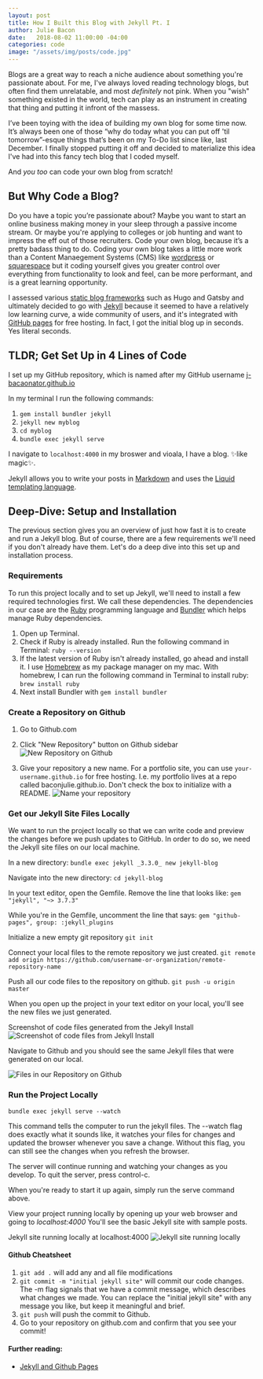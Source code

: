 ```yaml
---
layout: post
title: How I Built this Blog with Jekyll Pt. I
author: Julie Bacon
date:   2018-08-02 11:00:00 -04:00
categories: code
image: "/assets/img/posts/code.jpg"
---
```


Blogs are a great way to reach a niche audience about something you're passionate about. For me, I've always loved reading technology blogs, but often find them unrelatable, and most *definitely* not pink. When you "wish" something existed in the world, tech can play as an instrument in creating that thing and putting it infront of the massess.

I’ve been toying with the idea of building my own blog for some time now. It’s always been one of those “why do today what you can put off 'til tomorrow”-esque things that’s been on my To-Do list since like, last December. I finally stopped putting it off and decided to materialize this idea I've had into this fancy tech blog that I coded myself.

And *you too* can code your own blog from scratch!



## But Why Code a Blog?

Do you have a topic you’re passionate about? Maybe you want to start an online business making money in your sleep through a passive income stream. Or maybe you're applying to colleges or job hunting and want to impress the eff out of those recruiters. Code your own blog, because it’s a pretty badass thing to do. Coding your own blog takes a little more work than a Content Manaegement Systems (CMS) like [wordpress](https://wordpress.org/) or [squarespace](https://www.squarespace.com/) but it coding yourself gives you greater control over everything from functionality to look and feel, can be more performant, and is a great learning opportunity.

I assessed various [static blog frameworks](https://www.netlify.com/blog/2017/05/25/top-ten-static-site-generators-of-2017/) such as Hugo and Gatsby and ultimately decided to go with [Jekyll](https://jekyllrb.com/) because it seemed to have a relatively low learning curve, a wide community of users, and it's integrated with [GitHub pages](https://pages.github.com/) for free hosting. In fact, I got the initial blog up in seconds. Yes literal seconds.



## TLDR; Get Set Up in 4 Lines of Code

I set up my GitHub repository, which is named after my GitHub username [j-bacaonator.github.io](https://github.com/baconjulie/baconjulie.github.io)

In my terminal I run the following commands:
1. `gem install bundler jekyll`
2. `jekyll new myblog`
3. `cd myblog`
4. 	`bundle exec jekyll serve`

I navigate to `localhost:4000` in my broswer and vioala, I have a blog. ✨like magic✨.

Jekyll allows you to write your posts in [Markdown](https://daringfireball.net/projects/markdown/syntax) and uses the [Liquid templating language](https://github.com/Shopify/liquid/wiki).



## Deep-Dive: Setup and Installation

The previous section gives you an overview of just how fast it is to create and run a Jekyll blog. But of course, there are a few requirements we'll need if you don't already have them. Let's do a deep dive into this set up and installation process.


### Requirements
To run this project locally and to set up Jekyll, we'll need to install a few required technologies first. We call these dependencies. The dependencies in our case are the [Ruby](https://www.ruby-lang.org/en/) programming language and [Bundler](https://bundler.io/) which helps manage Ruby dependencies.

1. Open up Terminal.
2. Check if Ruby is already installed. Run the following command in Terminal:
	`ruby --version`
3. If the latest version of Ruby isn't already installed, go ahead and install it. I use [Homebrew](https://brew.sh/) as my package manager on my mac. With homebrew, I can run the following command in Terminal to install ruby:
	`brew install ruby`
4. Next install Bundler with
	`gem install bundler`



### Create a Repository on Github
1. Go to Github.com

2. Click "New Repository" button on Github sidebar
![New Repository on Github](/assets/img/posts/new-repo-1.png)

3. Give your repository a new name. For a portfolio site, you can use `your-username.github.io` for free hosting. I.e. my portfolio lives at a repo called baconjulie.github.io. Don't check the box to initialize with a README.
![Name your repository](/assets/img/posts/new-repo-2.png)



### Get our Jekyll Site Files Locally
We want to run the project locally so that we can write code and preview the changes before we push updates to GitHub. In order to do so, we need the Jekyll site files on our local machine.

In a new directory:
`bundle exec jekyll _3.3.0_ new jekyll-blog`

Navigate into the new directory:
`cd jekyll-blog`

In your text editor, open the Gemfile. Remove the line that looks like:
`gem "jekyll", "~> 3.7.3"`

While you're in the Gemfile, uncomment the line that says:
`gem "github-pages", group: :jekyll_plugins`

Initialize a new empty git repository
`git init`

Connect your local files to the remote repository we just created.
`git remote add origin https://github.com/username-or-organization/remote-repository-name`

Push all our code files to the repository on github.
`git push -u origin master`

When you open up the project in your text editor on your local, you'll see the new files we just generated.

Screenshot of code files generated from the Jekyll Install
![Screenshot of code files from Jekyll Install](/assets/img/posts/boilerplate.png)

Navigate to Github and you should see the same Jekyll files that were generated on our local.

![Files in our Repository on Github](/assets/img/posts/new-repo-3.png)


### Run the Project Locally
`bundle exec jekyll serve --watch`

This command tells the computer to run the jekyll files. The --watch flag does exactly what it sounds like, it watches your files for changes and updated the browser whenever you save a change. Without this flag, you can still see the changes when you refresh the browser.

The server will continue running and watching your changes as you develop. To quit the server, press control-c.

When you're ready to start it up again, simply run the serve command above.

View your project running locally by opening up your web browser and going to
_localhost:4000_ You'll see the basic Jekyll site with sample posts.

Jekyll site running locally at localhost:4000
![Jekyll site running locally](/assets/img/posts/jekyll-default.png)


#### Github Cheatsheet
1. `git add .` will add any and all file modifications
2. `git commit -m "initial jekyll site"` will commit our code changes. The -m flag signals that we have a commit message, which describes what changes we made. You can replace the "initial jekyll site" with any message you like, but keep it meaningful and brief.
3. `git push` will push the commit to Github.
4. Go to your repository on github.com and confirm that you see your commit!



#### Further reading:
- [Jekyll and Github Pages](https://help.github.com/articles/setting-up-your-github-pages-site-locally-with-jekyll/)